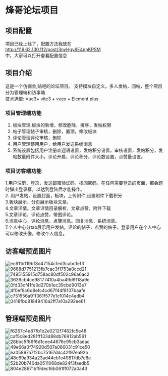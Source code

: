 #  烽哥论坛项目
## 项目配置
项目已经上线了，配置方法我放在  
http://116.62.130.112/post/3nyHgy6E4npKPSM  
中，大家可以打开查看配置信息
## 项目介绍
这是一个仿掘金,贴吧的论坛项目。 支持模块自定义。多人发帖，回帖，整个项目分为管理端和访事端  
技术选型: Vue3+ vite3 + vuex + Element plus
### 项目管理端功能
1. 板块管理,板块的新增，修改删除，排序，发帖权限
2. 帖子管理帖子审核，删除，置顶，修改板块
3. 评论管理评论审核，删除
4. 用户管理蔡用用户，给用户发送系统消息
5. 系统设置包括用户注册欢迎语设置，发帖积分设置，审核设置，发帖积分，发帖数量附件大小，评论开启，评论积分，评论数设置，点赞量设置。 
### 项目访客端功能
1.用户注册，登录，发送邮箱验证码，找回密码。在任何需要登录的页面，都会题时弹出登录框，以达到登陆后才能操作。  
2. 用户发帖，设置封面，板块，上传附件,设置附件下载积分  
3.板块展示，分页展示板块文章。  
4.文章洋情。文章详情目录解析，文章点赞，附件下载   
5.文章评论，评论点赞，带图评论。   
6.消息中心，评论消息，点覽消息。回复消息，系统消息。   
7.个人中心分tab展示用户发帖，评论的帖子，点赞的帖子，登录用户在个人中心可以修改头像，修改个人信息。 
## 访客端预览图片
![ec611d119bf8d47154cfed3cabc1ef3](https://github.com/LianZhuoFeng/Forum/assets/120152501/15f633c9-1ae5-4848-96ec-73e82be301e0)
![9668d7751213fb7cac3f1753a0ccd21](https://github.com/LianZhuoFeng/Forum/assets/120152501/70f4c022-ec34-4968-8b81-2bb6f954fd4f)
![7495155915d758ac80df502c96a6ac2](https://github.com/LianZhuoFeng/Forum/assets/120152501/46b4c1b6-c7c0-4fe5-8cb3-375decec7721)
![3639cb4ce98177410a4ba49d9118a9e](https://github.com/LianZhuoFeng/Forum/assets/120152501/44309472-7a19-4454-b9dc-8bdf1224e689)
![0fd33cf41fe3d270b1ec39cbd9013e7](https://github.com/LianZhuoFeng/Forum/assets/120152501/5e8765c4-3b68-4266-9ca1-6f24cc1e1b5d)
![4f0ef8c6d8efc4cd67f44f8107baafe](https://github.com/LianZhuoFeng/Forum/assets/120152501/6e6c06dd-f590-4f01-a9ea-497b8a706514)
![c751556a91f361f577e1cf014c4adb4](https://github.com/LianZhuoFeng/Forum/assets/120152501/d81f84ff-8272-41bb-9649-0388fbabf835)
![0418fbd81849416a2ff7a10a292ee6f](https://github.com/LianZhuoFeng/Forum/assets/120152501/4b8238a8-cea5-47fc-b0fd-f654ce441bbe)
## 管理端预览图片
![f6267c4e87fb1b2e0212f7482fc5e48](https://github.com/LianZhuoFeng/Forum/assets/120152501/885e31b1-0607-46fa-b2a7-1a939e9fce52)
![caf5c8ed281ff133d88db76912ab561](https://github.com/LianZhuoFeng/Forum/assets/120152501/183ba405-e20a-433a-b5e9-da7e5ece53db)
![28bbc5f86f6d1cee44676c95cb3aeac](https://github.com/LianZhuoFeng/Forum/assets/120152501/2683fc29-8614-4804-86f6-2b17afac29c1)
![49e66a0f74920d507a086031c91ce50](https://github.com/LianZhuoFeng/Forum/assets/120152501/8bc96a56-2168-45c7-b014-dd03dede7102)
![ea05897a7f2bc75167ddc42f97ea92b](https://github.com/LianZhuoFeng/Forum/assets/120152501/22b93265-9113-4974-96eb-c008c7713bb6)
![48c69a934a23ad44cb1e49817db7e8e](https://github.com/LianZhuoFeng/Forum/assets/120152501/d53c0a2e-f5c0-44f0-90e2-5a6430ecb8de)
![52b20b740da0511068de824f3faedb5](https://github.com/LianZhuoFeng/Forum/assets/120152501/e91e96e2-54a0-4d2f-a83b-ea7f48f7fe6d)
![804e28971bf9dec16b061ff072a0a43](https://github.com/LianZhuoFeng/Forum/assets/120152501/ff8787af-5397-4efc-9f2a-28c4e43651d3)



















